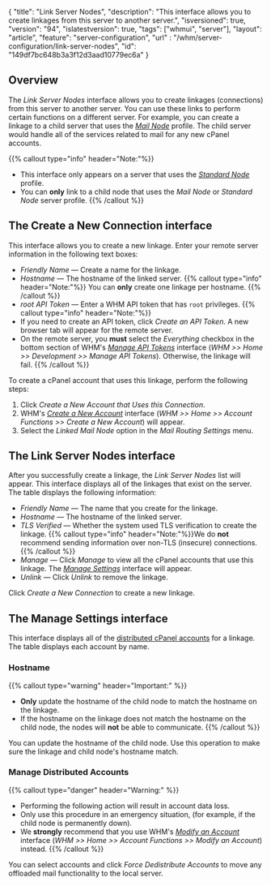{
    "title": "Link Server Nodes",
    "description": "This interface allows you to create linkages from this server to another server.",
    "isversioned": true,
    "version": "94",
    "islatestversion": true,
    "tags": ["whmui", "server"],
    "layout": "article",
    "feature": "server-configuration",
    "url" : "/whm/server-configuration/link-server-nodes",
    "id": "149df7bc648b3a3f12d3aad10779ec6a"
}

## Overview

The _Link Server Nodes_ interface allows you to create linkages (connections) from this server to another server. You can use these links to perform certain functions on a different server. For example, you can create a linkage to a child server that uses the [*Mail Node*](/whm/server-configuration/server-profile) profile. The child server would handle all of the services related to mail for any new cPanel accounts.

{{% callout type="info" header="Note:"%}}
* This interface only appears on a server that uses the [*Standard Node*](/whm/server-configuration/server-profile/#standard-node) profile.
* You can **only** link to a child node that uses the *Mail Node* or *Standard Node* server profile.
{{% /callout %}}

## The Create a New Connection interface

This interface allows you to create a new linkage. Enter your remote server information in the following text boxes:

* _Friendly Name_ — Create a name for the linkage.
* _Hostname_ — The hostname of the linked server.
{{% callout type="info" header="Note:"%}}
You can **only** create one linkage per hostname.
{{% /callout %}}
* _root API Token_ — Enter a WHM API token that has `root` privileges.
{{% callout type="info" header="Note:"%}}
* If you need to create an API token, click _Create an API Token_. A new browser tab will appear for the remote server.
* On the remote server, you **must** select the _Everything_ checkbox in the bottom section of WHM's [_Manage API Tokens_](/whm/development/manage-api-tokens-in-whm/) interface (_WHM >> Home >> Development >> Manage API Tokens_). Otherwise, the linkage will fail.
{{% /callout %}}

To create a cPanel account that uses this linkage, perform the following steps:

1. Click _Create a New Account that Uses this Connection_. 
2. WHM's [_Create a New Account_](/whm/account-functions/create-a-new-account) interface (_WHM >> Home >> Account Functions >> Create a New Account_) will appear.
3. Select the _Linked Mail Node_ option in the _Mail Routing Settings_ menu.

## The Link Server Nodes interface

After you successfully create a linkage, the *Link Server Nodes* list will appear. This interface displays all of the linkages that exist on the server. The table displays the following information:

* _Friendly Name_ — The name that you create for the linkage.
* _Hostname_ — The hostname of the linked server.
* _TLS Verified_ — Whether the system used TLS verification to create the linkage.
{{% callout type="info" header="Note:"%}}We do **not** recommend sending information over non-TLS (insecure) connections.{{% /callout %}}
* _Manage_ — Click _Manage_ to view all the cPanel accounts that use this linkage. The [*Manage Settings*](#the-manage-settings-interface) interface will appear.
* _Unlink_ — Click _Unlink_ to remove the linkage.

Click _Create a New Connection_ to create a new linkage.

## The Manage Settings interface

This interface displays all of the [distributed cPanel accounts](/knowledge-base/cpanel-product/cpanel-glossary/#distributed-cpanel-account) for a linkage. The table displays each account by name.

### Hostname

{{% callout type="warning" header="Important:" %}}
* **Only** update the hostname of the child node to match the hostname on the linkage.
* If the hostname on the linkage does not match the hostname on the child node, the nodes will **not** be able to communicate.
{{% /callout %}}

You can update the hostname of the child node. Use this operation to make sure the linkage and child node's hostname match.

### Manage Distributed Accounts

{{% callout type="danger" header="Warning:" %}}
* Performing the following action will result in account data loss.
* Only use this procedure in an emergency situation, (for example, if the child node is permanently down).
* We **strongly** recommend that you use WHM's [*Modify an Account*](/whm/account-functions/modify-an-account) interface (*WHM >> Home >> Account Functions >> Modify an Account*) instead.
{{% /callout %}}

You can select accounts and click *Force Dedistribute Accounts* to move any offloaded mail functionality to the local server. 
